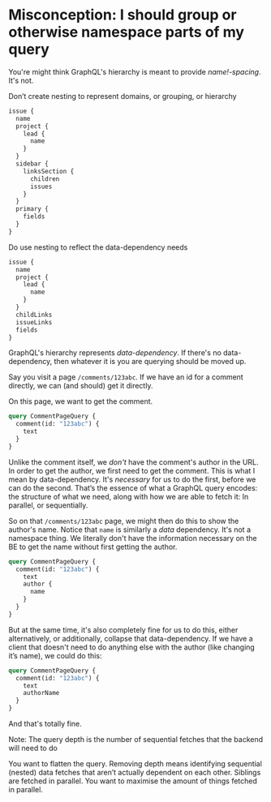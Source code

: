 # Misconception: I should group or otherwise namespace parts of my query
You're might think GraphQL's hierarchy is meant to provide _name!-spacing_. It's not.

Don’t create nesting to represent domains, or grouping, or hierarchy

```graphql
issue {
  name
  project {
    lead {
      name
    }
  }
  sidebar {
    linksSection {
      children
      issues
    }
  }
  primary {
    fields
  }
}
```

Do use nesting to reflect the data-dependency needs

```graphql
issue {
  name
  project {
    lead {
      name
    }
  }
  childLinks
  issueLinks
  fields
}
```

GraphQL's hierarchy represents _data-dependency_. If there's no data-dependency, then whatever it is you are querying should be moved up.

Say you visit a page `/comments/123abc`. If we have an id for a comment directly, we can (and should) get it directly.

On this page, we want to get the comment.

```graphql
query CommentPageQuery {
  comment(id: "123abc") {
    text
  }
}
```

Unlike the comment itself, we _don't_ have the comment's author in the URL. In order to get the author, we first need to get the comment. This is what I mean by data-dependency. It's _necessary_ for us to do the first, before we can do the second. That’s the essence of what a GraphQL query encodes: the structure of what we need, along with how we are able to fetch it: In parallel, or sequentially.

So on that `/comments/123abc` page, we might then do this to show the author's name. Notice that `name` is similarly a _data_ dependency. It's not a namespace thing. We literally don't have the information necessary on the BE to get the name without first getting the author.

```graphql
query CommentPageQuery {
  comment(id: "123abc") {
    text
    author {
      name
    }
  }
}
```

But at the same time, it's also completely fine for us to do this, either alternatively, or additionally, collapse that data-dependency. If we have a client that doesn't need to do anything else with the author (like changing it’s name), we could do this:

```graphql
query CommentPageQuery {
  comment(id: "123abc") {
    text
    authorName
  }
}
```

And that's totally fine.

Note: The query depth is the number of sequential fetches that the backend will need to do

You want to flatten the query. Removing depth means identifying sequential (nested) data fetches that aren’t actually dependent on each other. Siblings are fetched in parallel. You want to maximise the amount of things fetched in parallel.
